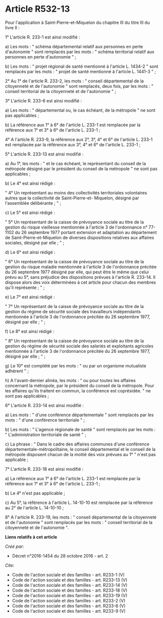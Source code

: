 # Article R532-13

Pour l'application à Saint-Pierre-et-Miquelon du chapitre III du titre III du livre II : 

1° L'article R. 233-1 est ainsi modifié : 

a) Les mots : " schéma départemental relatif aux personnes en perte d'autonomie " sont remplacés par les mots : " schéma
territorial relatif aux personnes en perte d'autonomie " ; 

b) Les mots : " projet régional de santé mentionné à l'article L. 1434-2 " sont remplacés par les mots : " projet de santé
mentionné à l'article L. 1441-3 " ; 

2° Au 1° de l'article R. 233-2, les mots : " conseil départemental de la citoyenneté et de l'autonomie " sont remplacés, deux
fois, par les mots : " conseil territorial de la citoyenneté et de l'autonomie " ; 

3° L'article R. 233-6 est ainsi modifié : 

a) Les mots : " départemental ou, le cas échéant, de la métropole " ne sont pas applicables ; 

b) La référence aux 1° à 6° de l'article L. 233-1 est remplacée par la référence aux 1° et 3° à 6° de l'article L. 233-1 ; 

4° A l'article R. 233-9, la référence aux 2°, 3°, 4° et 6° de l'article L. 233-1 est remplacée par la référence aux 3°, 4° et
6° de l'article L. 233-1 ; 

5° L'article R. 233-13 est ainsi modifié : 

a) Au 1°, les mots : " et le cas échéant, le représentant du conseil de la métropole désigné par le président du conseil de
la métropole " ne sont pas applicables ; 

b) Le 4° est ainsi rédigé : 

" 4° Un représentant au moins des collectivités territoriales volontaires autres que la collectivité de Saint-Pierre-et-
Miquelon, désigné par l'assemblée délibérante ; " ; 

c) Le 5° est ainsi rédigé : 

" 5° Un représentant de la caisse de prévoyance sociale au titre de la gestion du risque vieillesse mentionnée à l'article 3
de l'ordonnance n° 77-1102 du 26 septembre 1977 portant extension et adaptation au département de Saint-Pierre-et-Miquelon de
diverses dispositions relatives aux affaires sociales, désigné par elle ; " ; 

d) Le 6° est ainsi rédigé : 

" 6° Un représentant de la caisse de prévoyance sociale au titre de la gestion du risque maladie mentionnée à l'article 3 de
l'ordonnance précitée du 26 septembre 1977 désigné par elle, qui peut être le même que celui prévu au 5°, sans préjudice des
dispositions prévues à l'article R. 233-14. Il dispose alors des voix déterminées à cet article pour chacun des membres qu'il
représente ; " ; 

e) Le 7° est ainsi rédigé : 

" 7° Un représentant de la caisse de prévoyance sociale au titre de la gestion du régime de sécurité sociale des travailleurs
indépendants mentionnée à l'article 3 de l'ordonnance précitée du 26 septembre 1977, désigné par elle ; " ; 

f) Le 8° est ainsi rédigé : 

" 8° Un représentant de la caisse de prévoyance sociale au titre de la gestion du régime de sécurité sociale des salariés et
exploitants agricoles mentionnée à l'article 3 de l'ordonnance précitée du 26 septembre 1977, désigné par elle ; " ; 

g) Le 10° est complété par les mots : " ou par un organisme mutualiste adhérent " ; 

h) A l'avant-dernier alinéa, les mots : " ou pour toutes les affaires concernant la métropole, par le président du conseil de
la métropole. Pour les affaires qu'ils traitent en commun, la conférence est coprésidée. " ne sont pas applicables ; 

6° L'article R. 233-14 est ainsi modifié : 

a) Les mots : " d'une conférence départementale " sont remplacés par les mots : " d'une conférence territoriale " ; 

b) Les mots : " L'agence régionale de santé " sont remplacés par les mots : " L'administration territoriale de santé " ; 

c) La phrase : " Dans le cadre des affaires communes d'une conférence départementale-métropolitaine, le conseil départemental
et le conseil de la métropole disposent chacun de la moitié des voix prévues au 1° " n'est pas applicable ; 

7° L'article R. 233-18 est ainsi modifié : 

a) La référence aux 1° à 6° de l'article L. 233-1 est remplacée par la référence aux 1° et 3° à 6° de l'article L. 233-1 ; 

b) Le 4° n'est pas applicable ; 

c) Au 5°, la référence à l'article L. 14-10-10 est remplacée par la référence au 2° de l'article L. 14-10-10 ; 

8° A l'article R. 233-19, les mots : " conseil départemental de la citoyenneté et de l'autonomie " sont remplacés par les
mots : " conseil territorial de la citoyenneté et de l'autonomie ".

**Liens relatifs à cet article**

_Créé par_:

  - Décret n°2016-1454 du 28 octobre 2016 - art. 2

_Cite_:

  - Code de l'action sociale et des familles - art. R233-1 (V)
  - Code de l'action sociale et des familles - art. R233-13 (V)
  - Code de l'action sociale et des familles - art. R233-14 (V)
  - Code de l'action sociale et des familles - art. R233-18 (V)
  - Code de l'action sociale et des familles - art. R233-19 (V)
  - Code de l'action sociale et des familles - art. R233-2 (V)
  - Code de l'action sociale et des familles - art. R233-6 (V)
  - Code de l'action sociale et des familles - art. R233-9 (V)
